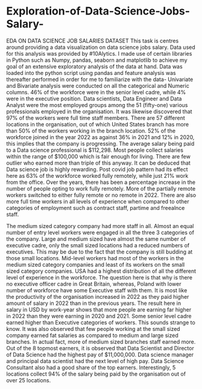 # Exploration-of-Data-Science-Jobs-Salary-



EDA ON DATA SCIENCE JOB SALARIES DATASET
This task is centres around providing a data visualization on data science jobs salary. Data used for this analysis was provided by #10Alytics. 
I made use of certain libraries in Python such as Numpy, pandas, seaborn and matplotlib to achieve my goal of an extensive exploratory analysis of the data at hand. 
Data was loaded into the python script using pandas and feature analysis was thereafter performed in order for me to familiarize with the data- Univariate and Bivariate analysis were conducted on all the categorical and Numeric columns.
46% of the workforce were in the senior level cadre, while 4% were in the executive position. Data scientists, Data Engineer and Data Analyst were the most employed groups among the 51 (fifty-one) various   professionals employed in the organisation. It was likewise discovered that 97% of the workers were full time staff members. 
There are 57 different locations in the organisation, out of which United States branch has more than 50% of the workers working in the branch location. 52% of the workforce joined in the year 2022 as against 36% in 2021 and 12% in 2020, this implies that the company is progressing. 
The average salary being paid to a Data science professional is $112,298. Most people collect 
salaries within the range of $100,000 which is fair enough for living. There are few outlier who earned 
more than triple of this anyway. It can be deduced that Data science job is highly rewarding. 
Post covid job pattern had its effect here as 63% of the workforce worked fully remotely, while just 21% work from the office.
Over the years, there has been a percentage increase in the number of people opting to work fully remotely. More of the partially remote workers switched to either fully remote or no remote in 2022. 
There are also more full time workers in all levels of experience when compared to other categories of employment such as contract staff, partime and freealnce staff.

The medium sized category company had more staff in all. Almost an equal number of entry level workers were engaged in all the three 3 categories of the company. Large and medium sized have almost the same number of executive cadre, only the small sized locations had a reduced numbers of executives. This may be due to the fact that the company is still budding at those small locations. Mid-level workers had most of the workers in the medium sized category companies and least of its workers on the small sized category companies.
 USA had a highest distribution of all the different level of experience in the workforce. The question here is that why is there no executive officer cadre in Great Britain, whereas, Poland with lower number of workforce have some Executive staff with them.
It is most like the productivity of the organisation increased in 2022 as they paid higher amount of salary in 2022 than in the previous years. The result here in salary in USD by work-year shows that more people are earning far higher in 2022 than they were earning in 2020 and 2021. 
Some senior level cadre earned higher than Executive categories of workers. This sounds strange to know. It was also observed that few people working at the small sized company earned fat salaries as compared to medium and large sized branches. In actual fact, more of medium sized branches staff earned more.
Out of the 8 topmost earners, it is observed that Data Scientist and Director of Data Science had the highest pay of $11,000,000. Data science manager and principal data scientist had the next level of high pay. Data Science Consultant also had a good share of the top earners.
Interestingly, 5 locations collect 94% of the salary being paid by the organisation out of over 25 locations.

